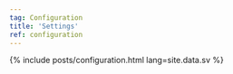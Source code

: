 ```yaml
---
tag: Configuration
title: 'Settings'
ref: configuration
---
```


{% include posts/configuration.html lang=site.data.sv %}
